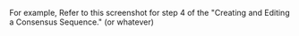 For example, Refer to this screenshot for step 4 of the "Creating and Editing a Consensus Sequence." (or whatever)